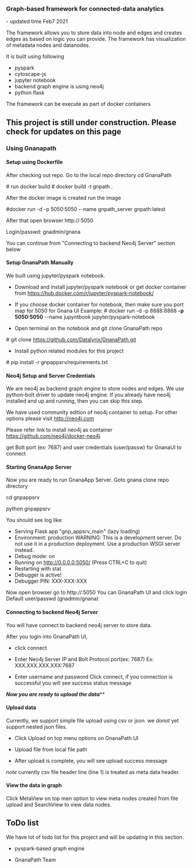 
<h3> Graph-based framework for connected-data analytics</h3>
- updated time Feb7 2021

The framework allows you to store data into node and edges and creates edges as based on logic you can provide.
The framework has  visualization of metadata nodes and datanodes.

It is built using following 

- pyspark
- cytoscape-js
- jupyter notebook
- backend graph engine is using neo4j 
- python flask

The framework can be execute as part of docker containers

<h2>This project is still under construction. Please check for updates on this page </h2>


<h3> Using Gnanapath</h3>

<h4> Setup using Dockerfile </h4>

After checking out repo. Go to the local repo directory
cd GnanaPath

\# run docker build
\# docker build -t gnpath .

After the docker image is created run the image

#docker run -d -p 5050:5050 --name gnpath_server gnpath:latest

After that open browser http://<dockerhostip>:5050

Login/passwd: gnadmin/gnana

 You can continue from "Connecting to backend Neo4j Server" section below

 



<h4> Setup GnanaPath Manually</h4>
We built using jupyter/pyspark notebook.  

- Download and install jupyter/pyspark notebook or get docker container from https://hub.docker.com/r/jupyter/pyspark-notebook/

- If you choose docker container for notebook, then make sure you port map for 5050 for Gnana UI
 Example:
  \# docker run -d -p 8888:8888  <b>-p 5050:5050</b>  --name jupyntbook  jupyter/pyspark-notebook

- Open terminal on the notebook and git clone GnanaPath repo

 \# git clone https://github.com/Datalyrix/GnanaPath.git

-  Install python related modules for this project

\# pip install -r gnpappsrv/requirements.txt


<h4> Neo4j Setup and Server Credentials </h4>
We are neo4j as backend graph engine to store nodes and edges. We use python-bolt driver to update neo4j engine.
If you already have neo4j installed and up and running, then you can skip this step.

We have used community edition of neo4j container to setup. For other options please visit http://neo4j.com

Please refer link to install neo4j as container https://github.com/neo4j/docker-neo4j

get Bolt port (ex: 7687) and user credentials (user/passw) for GnanaUI to connect


<h4> Starting GnanaApp Server </h4>
Now you are ready to run GnanaApp Server. Goto gnana clone repo directory

cd gnpappsrv

python gnpappsrv

You should see log like:
* Serving Flask app "gnp_appsrv_main" (lazy loading)
 * Environment: production
   WARNING: This is a development server. Do not use it in a production deployment.
   Use a production WSGI server instead.
 * Debug mode: on
 * Running on http://0.0.0.0:5050/ (Press CTRL+C to quit)
 * Restarting with stat
 * Debugger is active!
 * Debugger PIN: XXX-XXX-XXX
 
 Now open browser go to  http://<jupyternotebook-ip>:5050
 You can GnanaPath UI and click login
 Default user/passwd  (gnadmin/gnana)
 
 
 <h4> Connecting to backend Neo4j Server </h4>
You will have connect to backend neo4j server to store data.

After you login into GnanaPath UI, 
 
- click connect

- Enter Neo4j Server IP and Bolt Protocol port(ex: 7687)
   Ex:  XXX.XXX.XXX.XXX:7687
   
- Enter username and password
Click connect, if you connection is successful you will see success status message


***Now you are ready to upload the data*****

 <h4> Upload data </h4>
 
 Currently, we support simple file upload using csv or json. we *donot* yet support nested json files.
 
 - Click Upload on top menu options on GnanaPath UI
 
 - Upload file from local file path
 
 - After upload is complete, you will see upload success message
 
 *note*  currently csv file header line (line 1) is treated as meta data header.
 
 <h4> View the data in graph </h4>
 
 Click  MetaView on top men option to view meta nodes created from file upload and SearchView to view data nodes.
 
 
 <h2> ToDo list </h2>

We have lot of todo list for this project and will be updating in this section.

- pyspark-based graph engine




- GnanaPath Team
 

